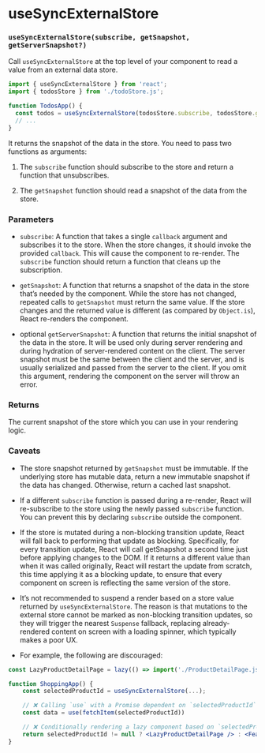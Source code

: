 # useSyncExternalStore

### `useSyncExternalStore(subscribe, getSnapshot, getServerSnapshot?)`

Call `useSyncExternalStore` at the top level of your component to read a value from an external data store.

``` jsx
import { useSyncExternalStore } from 'react';
import { todosStore } from './todoStore.js';

function TodosApp() {
  const todos = useSyncExternalStore(todosStore.subscribe, todosStore.getSnapshot);
  // ...
}
```

It returns the snapshot of the data in the store. You need to pass two functions as arguments:

1. The `subscribe` function should subscribe to the store and return a function that unsubscribes.

2. The `getSnapshot` function should read a snapshot of the data from the store.

### Parameters

* `subscribe`: A function that takes a single `callback` argument and subscribes it to the store. When the store changes, it should invoke the provided `callback`. This will cause the component to re-render. The `subscribe` function should return a function that cleans up the subscription.

* `getSnapshot`: A function that returns a snapshot of the data in the store that’s needed by the component. While the store has not changed, repeated calls to `getSnapshot` must return the same value. If the store changes and the returned value is different (as compared by `Object.is`), React re-renders the component.

* optional `getServerSnapshot`: A function that returns the initial snapshot of the data in the store. It will be used only during server rendering and during hydration of server-rendered content on the client. The server snapshot must be the same between the client and the server, and is usually serialized and passed from the server to the client. If you omit this argument, rendering the component on the server will throw an error.

### Returns

The current snapshot of the store which you can use in your rendering logic.

### Caveats

* The store snapshot returned by `getSnapshot` must be immutable. If the underlying store has mutable data, return a new immutable snapshot if the data has changed. Otherwise, return a cached last snapshot.

* If a different `subscribe` function is passed during a re-render, React will re-subscribe to the store using the newly passed `subscribe` function. You can prevent this by declaring `subscribe` outside the component.

* If the store is mutated during a non-blocking transition update, React will fall back to performing that update as blocking. Specifically, for every transition update, React will call getSnapshot a second time just before applying changes to the DOM. If it returns a different value than when it was called originally, React will restart the update from scratch, this time applying it as a blocking update, to ensure that every component on screen is reflecting the same version of the store.

* It’s not recommended to suspend a render based on a store value returned by `useSyncExternalStore`. The reason is that mutations to the external store cannot be marked as non-blocking transition updates, so they will trigger the nearest `Suspense` fallback, replacing already-rendered content on screen with a loading spinner, which typically makes a poor UX.

* For example, the following are discouraged:

``` jsx
const LazyProductDetailPage = lazy(() => import('./ProductDetailPage.js'));

function ShoppingApp() {
	const selectedProductId = useSyncExternalStore(...);

	// ❌ Calling `use` with a Promise dependent on `selectedProductId`
	const data = use(fetchItem(selectedProductId))

	// ❌ Conditionally rendering a lazy component based on `selectedProductId`
	return selectedProductId != null ? <LazyProductDetailPage /> : <FeaturedProducts />;
}
```
